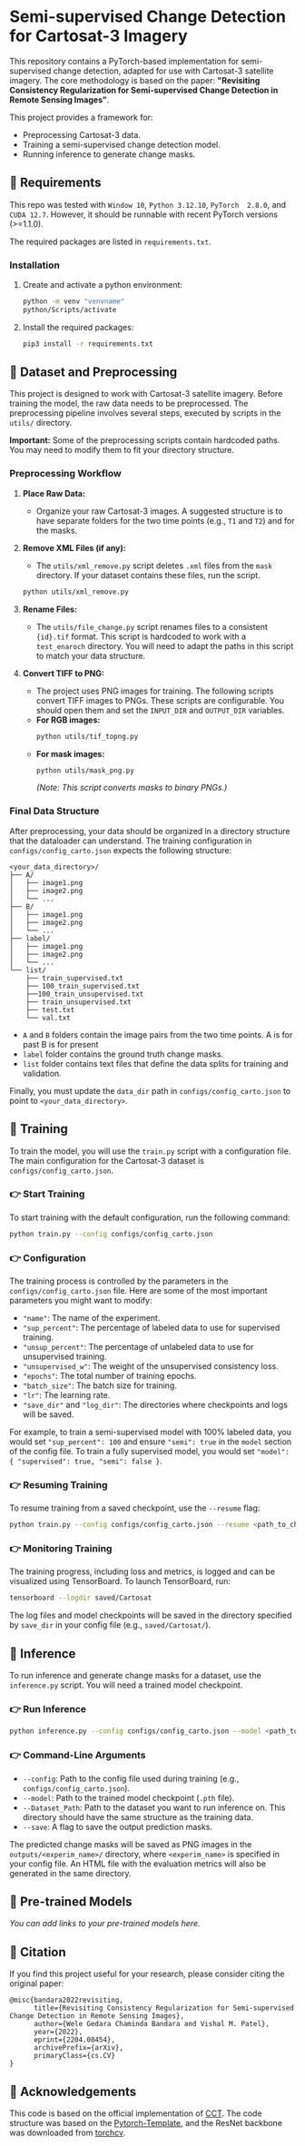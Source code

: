 # Semi-supervised Change Detection for Cartosat-3 Imagery

This repository contains a PyTorch-based implementation for semi-supervised change detection, adapted for use with Cartosat-3 satellite imagery. The core methodology is based on the paper: **"Revisiting Consistency Regularization for Semi-supervised Change Detection in Remote Sensing Images"**.

This project provides a framework for:
- Preprocessing Cartosat-3 data.
- Training a semi-supervised change detection model.
- Running inference to generate change masks.

## :speech_balloon: Requirements

This repo was tested with `Window 10`, `Python 3.12.10`, `PyTorch  2.8.0`, and `CUDA 12.7`. However, it should be runnable with recent PyTorch versions (>=1.1.0).

The required packages are listed in `requirements.txt`.

### Installation

1.  Create and activate a python environment:
    ```bash
    python -m venv "venvname"
    python/Scripts/activate
    ```

2.  Install the required packages:
    ```bash
    pip3 install -r requirements.txt
    ```

## :speech_balloon: Dataset and Preprocessing

This project is designed to work with Cartosat-3 satellite imagery. Before training the model, the raw data needs to be preprocessed. The preprocessing pipeline involves several steps, executed by scripts in the `utils/` directory.

**Important:** Some of the preprocessing scripts contain hardcoded paths. You may need to modify them to fit your directory structure.

### Preprocessing Workflow

1.  **Place Raw Data:**
    *   Organize your raw Cartosat-3 images. A suggested structure is to have separate folders for the two time points (e.g., `T1` and `T2`) and for the masks.

2.  **Remove XML Files (if any):**
    *   The `utils/xml_remove.py` script deletes `.xml` files from the `mask` directory. If your dataset contains these files, run the script.
    ```bash
    python utils/xml_remove.py
    ```

3.  **Rename Files:**
    *   The `utils/file_change.py` script renames files to a consistent `{id}.tif` format. This script is hardcoded to work with a `test_enaroch` directory. You will need to adapt the paths in this script to match your data structure.

4.  **Convert TIFF to PNG:**
    *   The project uses PNG images for training. The following scripts convert TIFF images to PNGs. These scripts are configurable. You should open them and set the `INPUT_DIR` and `OUTPUT_DIR` variables.
    *   **For RGB images:**
        ```bash
        python utils/tif_topng.py
        ```
    *   **For mask images:**
        ```bash
        python utils/mask_png.py
        ```
        *(Note: This script converts masks to binary PNGs.)*

### Final Data Structure

After preprocessing, your data should be organized in a directory structure that the dataloader can understand. The training configuration in `configs/config_carto.json` expects the following structure:

```
<your_data_directory>/
├── A/
│   ├── image1.png
│   ├── image2.png
│   └── ...
├── B/
│   ├── image1.png
│   ├── image2.png
│   └── ...
├── label/
│   ├── image1.png
│   ├── image2.png
│   └── ...
└── list/
    ├── train_supervised.txt
    ├── 100_train_supervised.txt
    ├──100_train_unsupervised.txt
    ├── train_unsupervised.txt
    ├── test.txt
    └── val.txt
```

*   `A` and `B` folders contain the image pairs from the two time points. A is for past B is for present
*   `label` folder contains the ground truth change masks.
*   `list` folder contains text files that define the data splits for training and validation.

Finally, you must update the `data_dir` path in `configs/config_carto.json` to point to `<your_data_directory>`.

## :speech_balloon: Training

To train the model, you will use the `train.py` script with a configuration file. The main configuration for the Cartosat-3 dataset is `configs/config_carto.json`.

### :point_right: Start Training

To start training with the default configuration, run the following command:

```bash
python train.py --config configs/config_carto.json
```

### :point_right: Configuration

The training process is controlled by the parameters in the `configs/config_carto.json` file. Here are some of the most important parameters you might want to modify:

*   `"name"`: The name of the experiment.
*   `"sup_percent"`: The percentage of labeled data to use for supervised training.
*   `"unsup_percent"`: The percentage of unlabeled data to use for unsupervised training.
*   `"unsupervised_w"`: The weight of the unsupervised consistency loss.
*   `"epochs"`: The total number of training epochs.
*   `"batch_size"`: The batch size for training.
*   `"lr"`: The learning rate.
*   `"save_dir"` and `"log_dir"`: The directories where checkpoints and logs will be saved.

For example, to train a semi-supervised model with 100% labeled data, you would set `"sup_percent": 100` and ensure `"semi": true` in the `model` section of the config file. To train a fully supervised model, you would set `"model": { "supervised": true, "semi": false }`.

### :point_right: Resuming Training

To resume training from a saved checkpoint, use the `--resume` flag:

```bash
python train.py --config configs/config_carto.json --resume <path_to_checkpoint.pth>
```

### :point_right: Monitoring Training

The training progress, including loss and metrics, is logged and can be visualized using TensorBoard. To launch TensorBoard, run:

```bash
tensorboard --logdir saved/Cartosat
```

The log files and model checkpoints will be saved in the directory specified by `save_dir` in your config file (e.g., `saved/Cartosat/`).

## :speech_balloon: Inference

To run inference and generate change masks for a dataset, use the `inference.py` script. You will need a trained model checkpoint.

### :point_right: Run Inference

```bash
python inference.py --config configs/config_carto.json --model <path_to_best_model.pth> --Dataset_Path <path_to_your_dataset> --save
```

### :point_right: Command-Line Arguments

*   `--config`: Path to the config file used during training (e.g., `configs/config_carto.json`).
*   `--model`: Path to the trained model checkpoint (`.pth` file).
*   `--Dataset_Path`: Path to the dataset you want to run inference on. This directory should have the same structure as the training data.
*   `--save`: A flag to save the output prediction masks.

The predicted change masks will be saved as PNG images in the `outputs/<experim_name>/` directory, where `<experim_name>` is specified in your config file. An HTML file with the evaluation metrics will also be generated in the same directory.

## :speech_balloon: Pre-trained Models

*You can add links to your pre-trained models here.*

## :speech_balloon: Citation

If you find this project useful for your research, please consider citing the original paper:

```
@misc{bandara2022revisiting,
      title={Revisiting Consistency Regularization for Semi-supervised Change Detection in Remote Sensing Images},
      author={Wele Gedara Chaminda Bandara and Vishal M. Patel},
      year={2022},
      eprint={2204.08454},
      archivePrefix={arXiv},
      primaryClass={cs.CV}
}
```

## :speech_balloon: Acknowledgements

This code is based on the official implementation of [CCT](https://github.com/yassouali/CCT). The code structure was based on the [Pytorch-Template](https://github.com/victoresque/pytorch-template/blob/master/README.m), and the ResNet backbone was downloaded from [torchcv](https://github.com/donnyyou/torchcv).
